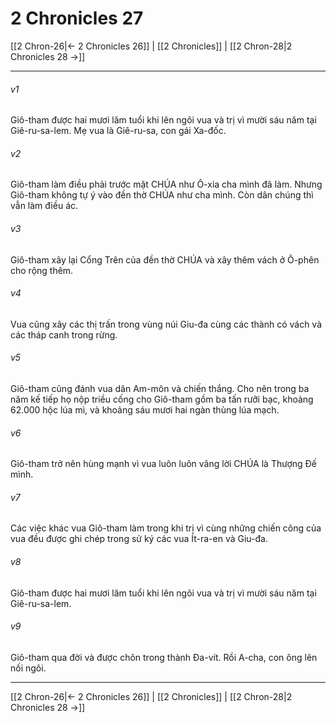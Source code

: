 # 2 Chronicles 27

[[2 Chron-26|← 2 Chronicles 26]] | [[2 Chronicles]] | [[2 Chron-28|2 Chronicles 28 →]]
***



###### v1 
Giô-tham được hai mươi lăm tuổi khi lên ngôi vua và trị vì mười sáu năm tại Giê-ru-sa-lem. Mẹ vua là Giê-ru-sa, con gái Xa-đốc. 

###### v2 
Giô-tham làm điều phải trước mặt CHÚA như Ô-xia cha mình đã làm. Nhưng Giô-tham không tự ý vào đền thờ CHÚA như cha mình. Còn dân chúng thì vẫn làm điều ác. 

###### v3 
Giô-tham xây lại Cổng Trên của đền thờ CHÚA và xây thêm vách ở Ô-phên cho rộng thêm. 

###### v4 
Vua cũng xây các thị trấn trong vùng núi Giu-đa cùng các thành có vách và các tháp canh trong rừng. 

###### v5 
Giô-tham cũng đánh vua dân Am-môn và chiến thắng. Cho nên trong ba năm kế tiếp họ nộp triều cống cho Giô-tham gồm ba tấn rưỡi bạc, khoảng 62.000 hộc lúa mì, và khoảng sáu mươi hai ngàn thùng lúa mạch. 

###### v6 
Giô-tham trở nên hùng mạnh vì vua luôn luôn vâng lời CHÚA là Thượng Đế mình. 

###### v7 
Các việc khác vua Giô-tham làm trong khi trị vì cùng những chiến công của vua đều được ghi chép trong sử ký các vua Ít-ra-en và Giu-đa. 

###### v8 
Giô-tham được hai mươi lăm tuổi khi lên ngôi vua và trị vì mười sáu năm tại Giê-ru-sa-lem. 

###### v9 
Giô-tham qua đời và được chôn trong thành Đa-vít. Rồi A-cha, con ông lên nối ngôi.

***
[[2 Chron-26|← 2 Chronicles 26]] | [[2 Chronicles]] | [[2 Chron-28|2 Chronicles 28 →]]
